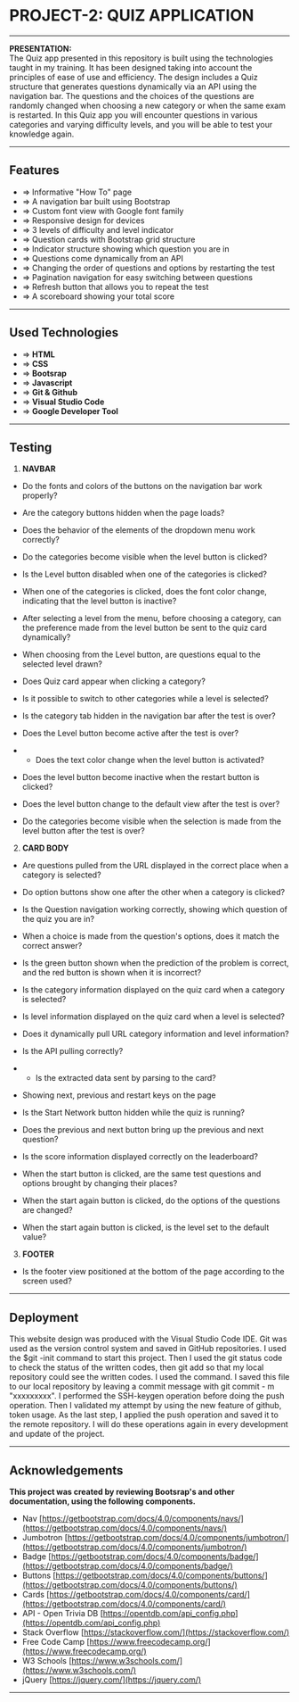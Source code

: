 # PROJECT-2: QUIZ APPLICATION
---
**PRESENTATION:**  
The Quiz app presented in this repository is built using the technologies taught in my training. It has been designed taking into account the principles of ease of use and efficiency. The design includes a Quiz structure that generates questions dynamically via an API using the navigation bar. The questions and the choices of the questions are randomly changed when choosing a new category or when the same exam is restarted. In this Quiz app you will encounter questions in various categories and varying difficulty levels, and you will be able to test your knowledge again.
***  

## Features  
* => Informative "How To" page
* => A navigation bar built using Bootstrap   
* => Custom font view with Google font family
* => Responsive design for devices    
* => 3 levels of difficulty and level indicator
* => Question cards with Bootstrap grid structure  
* => Indicator structure showing which question you are in
* => Questions come dynamically from an API 
* => Changing the order of questions and options by restarting the test
* => Pagination navigation for easy switching between questions
* => Refresh button that allows you to repeat the test
* => A scoreboard showing your total score
***

## Used Technologies
* => **HTML**
* => **CSS**
* => **Bootsrap**
* => **Javascript**
* => **Git & Github**
* => **Visual Studio Code**
* => **Google Developer Tool**  
***

## Testing  
1. **NAVBAR**  
* Do the fonts and colors of the buttons on the navigation bar work properly?

* Are the category buttons hidden when the page loads?

* Does the behavior of the elements of the dropdown menu work correctly?

* Do the categories become visible when the level button is clicked?

* Is the Level button disabled when one of the categories is clicked?

* When one of the categories is clicked, does the font color change, indicating that the level button is inactive?

* After selecting a level from the menu, before choosing a category, can the preference made from the level button be sent to the quiz card dynamically?

* When choosing from the Level button, are questions equal to the selected level drawn?

* Does Quiz card appear when clicking a category?

* Is it possible to switch to other categories while a level is selected?

* Is the category tab hidden in the navigation bar after the test is over?

* Does the Level button become active after the test is over?
* * Does the text color change when the level button is activated?

* Does the level button become inactive when the restart button is clicked?

* Does the level button change to the default view after the test is over?

* Do the categories become visible when the selection is made from the level button after the test is over?



2. **CARD BODY**  
* Are questions pulled from the URL displayed in the correct place when a category is selected?

* Do option buttons show one after the other when a category is clicked?

* Is the Question navigation working correctly, showing which question of the quiz you are in?

* When a choice is made from the question's options, does it match the correct answer?

* Is the green button shown when the prediction of the problem is correct, and the red button is shown when it is incorrect?

* Is the category information displayed on the quiz card when a category is selected?

* Is level information displayed on the quiz card when a level is selected?

* Does it dynamically pull URL category information and level information?

* Is the API pulling correctly?
* * Is the extracted data sent by parsing to the card?

* Showing next, previous and restart keys on the page

* Is the Start Network button hidden while the quiz is running?

* Does the previous and next button bring up the previous and next question?

* Is the score information displayed correctly on the leaderboard?

* When the start button is clicked, are the same test questions and options brought by changing their places?

* When the start again button is clicked, do the options of the questions are changed?

* When the start again button is clicked, is the level set to the default value?



3. **FOOTER**  
* Is the footer view positioned at the bottom of the page according to the screen used?
***

## Deployment
This website design was produced with the Visual Studio Code IDE. Git was used as the version control system and saved in GitHub repositories. I used the $git -init command to start this project. Then I used the git status code to check the status of the written codes, then git add so that my local repository could see the written codes. I used the command. I saved this file to our local repository by leaving a commit message with git commit - m "xxxxxxxxx". I performed the SSH-keygen operation before doing the push operation. Then I validated my attempt by using the new feature of github, token usage. As the last step, I applied the push operation and saved it to the remote repository. I will do these operations again in every development and update of the project.
***

## Acknowledgements
**This project was created by reviewing Bootsrap's and other documentation, using the following components.**  
* Nav [https://getbootstrap.com/docs/4.0/components/navs/](https://getbootstrap.com/docs/4.0/components/navs/)
* Jumbotron [https://getbootstrap.com/docs/4.0/components/jumbotron/](https://getbootstrap.com/docs/4.0/components/jumbotron/)
* Badge [https://getbootstrap.com/docs/4.0/components/badge/](https://getbootstrap.com/docs/4.0/components/badge/)
* Buttons [https://getbootstrap.com/docs/4.0/components/buttons/](https://getbootstrap.com/docs/4.0/components/buttons/)
* Cards [https://getbootstrap.com/docs/4.0/components/card/](https://getbootstrap.com/docs/4.0/components/card/)
* API - Open Trivia DB [https://opentdb.com/api_config.php](https://opentdb.com/api_config.php)
* Stack Overflow [https://stackoverflow.com/](https://stackoverflow.com/)
* Free Code Camp [https://www.freecodecamp.org/](https://www.freecodecamp.org/)
* W3 Schools [https://www.w3schools.com/](https://www.w3schools.com/)
* jQuery [https://jquery.com/](https://jquery.com/)
***
